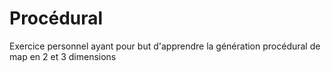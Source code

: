 # Procédural
Exercice personnel ayant pour but d'apprendre la génération procédural de map en 2 et 3 dimensions 
